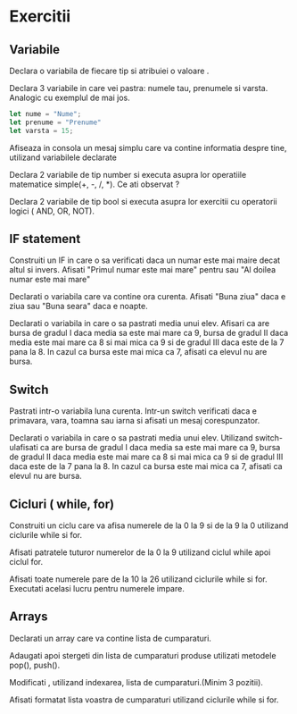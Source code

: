 # Exercitii

## Variabile

Declara o variabila de fiecare tip si atribuiei o valoare .

Declara 3 variabile in care vei pastra: numele tau, prenumele si varsta. Analogic cu exemplul de mai jos.

```javascript
let nume = "Nume";
let prenume = "Prenume"
let varsta = 15;
```

Afiseaza in consola un mesaj simplu care va contine informatia despre tine, utilizand variabilele declarate



Declara 2 variabile de tip  number si executa asupra lor operatiile matematice simple\(+, -,  /,  \*\). Ce ati observat ?



Declara 2 variabile de tip bool si executa asupra lor exercitii cu operatorii logici \( AND, OR, NOT\).

## IF statement

Construiti un IF in care o sa verificati daca un numar este mai maire decat altul si invers. Afisati "Primul numar este mai mare" pentru  sau "Al doilea numar este mai mare"

Declarati o variabila care va contine ora curenta. Afisati "Buna ziua" daca e ziua sau "Buna seara" daca e noapte.

Declarati o variabila in care o sa pastrati media unui elev. Afisari ca are bursa de gradul I daca media sa este mai mare ca 9, bursa de gradul II daca media este mai mare ca 8 si mai mica ca 9 si de gradul III daca este de la 7 pana la 8. In cazul ca bursa este mai mica ca 7, afisati ca elevul nu are bursa.



## Switch



Pastrati intr-o variabila luna curenta. Intr-un switch verificati daca e primavara, vara, toamna sau iarna si afisati  un mesaj corespunzator.

Declarati o variabila in care o sa pastrati media unui elev. Utilizand switch-ulafisati ca are bursa de gradul I daca media sa este mai mare ca 9, bursa de gradul II daca media este mai mare ca 8 si mai mica ca 9 si de gradul III daca este de la 7 pana la 8. In cazul ca bursa este mai mica ca 7, afisati ca elevul nu are bursa.



## Cicluri \( while, for\)



Construiti un ciclu care va afisa numerele de la 0 la 9 si de la 9 la 0 utilizand ciclurile while si for.

Afisati patratele tuturor numerelor de la  0 la 9 utilizand  ciclul while apoi ciclul for.

Afisati toate numerele pare de la 10 la 26 utilizand ciclurile while si for. Executati acelasi lucru pentru numerele impare.



## Arrays

Declarati un array care va contine lista de cumparaturi.

 Adaugati apoi stergeti din lista de cumparaturi produse utilizati metodele pop\(\), push\(\).

Modificati , utilizand indexarea, lista de cumparaturi.\(Minim 3 pozitii\).

Afisati formatat lista voastra de cumparaturi utilizand ciclurile while si for.









